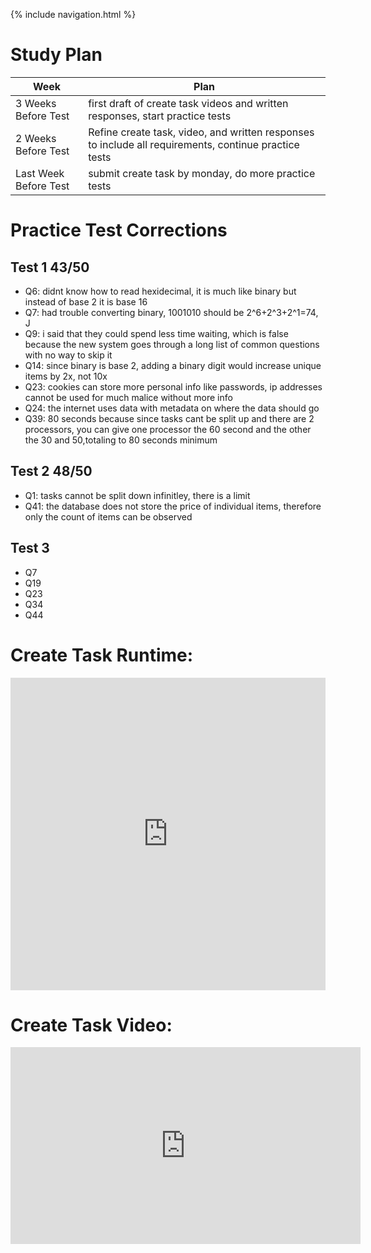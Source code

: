 {% include navigation.html %}

# Study Plan

| Week      | Plan |
| ----------- | ----------- |
| 3 Weeks Before Test      | first draft of create task videos and written responses, start practice tests       |
| 2 Weeks Before Test   | Refine create task, video, and written responses to include all requirements, continue practice tests        |
| Last Week Before Test   | submit create task by monday, do more practice tests|

# Practice Test Corrections

## Test 1 43/50

- Q6: didnt know how to read hexidecimal, it is much like binary but instead of base 2 it is base 16
- Q7: had trouble converting binary, 1001010 should be 2^6+2^3+2^1=74, J
- Q9: i said that they could spend less time waiting, which is false because the new system goes through a long list of common questions with no way to skip it
- Q14: since binary is base 2, adding a binary digit would increase unique items by 2x, not 10x
- Q23: cookies can store more personal info like passwords, ip addresses cannot be used for much malice without more info
- Q24: the internet uses data with metadata on where the data should go
- Q39: 80 seconds because since tasks cant be split up and there are 2 processors, you can give one processor the 60 second and the other the 30 and 50,totaling to 80 seconds minimum

## Test 2 48/50

- Q1: tasks cannot be split down infinitley, there is a limit
- Q41: the database does not store the price of individual items, therefore only the count of items can be observed

## Test 3

- Q7
- Q19
- Q23
- Q34
- Q44

# Create Task Runtime:
<iframe frameborder="0" width="100%" height="500px" src="https://replit.com/@RiceSushi/CreateTask?embed=true"></iframe>

# Create Task Video:
<iframe width="560" height="315" src="https://www.youtube.com/embed/QXcoXqB-y0s" title="YouTube video player" frameborder="0" allow="accelerometer; autoplay; clipboard-write; encrypted-media; gyroscope; picture-in-picture" allowfullscreen></iframe>
